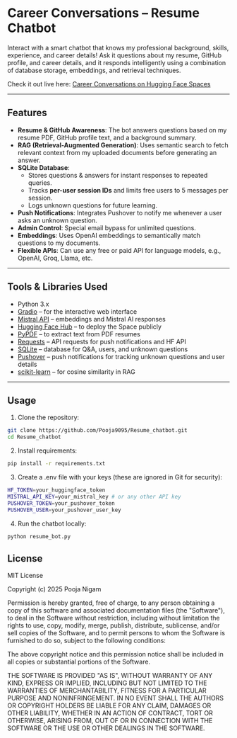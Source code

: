 # Career Conversations – Resume Chatbot

Interact with a smart chatbot that knows my professional background, skills, experience, and career details! Ask it questions about my resume, GitHub profile, and career details, and it responds intelligently using a combination of database storage, embeddings, and retrieval techniques.  

Check it out live here: [Career Conversations on Hugging Face Spaces](https://huggingface.co/spaces/Pooja-Nigam/Career_Conversation)

---

## Features

- **Resume & GitHub Awareness**: The bot answers questions based on my resume PDF, GitHub profile text, and a background summary.  
- **RAG (Retrieval-Augmented Generation)**: Uses semantic search to fetch relevant context from my uploaded documents before generating an answer.  
- **SQLite Database**:  
  - Stores questions & answers for instant responses to repeated queries.
  - Tracks **per-user session IDs** and limits free users to 5 messages per session.  
  - Logs unknown questions for future learning.  
- **Push Notifications**: Integrates Pushover to notify me whenever a user asks an unknown question.  
- **Admin Control**: Special email bypass for unlimited questions.  
- **Embeddings**: Uses OpenAI embeddings to semantically match questions to my documents.
- **Flexible APIs**: Can use any free or paid API for language models, e.g., OpenAI, Groq, Llama, etc.    

---

## Tools & Libraries Used

- Python 3.x  
- [Gradio](https://gradio.app/) – for the interactive web interface  
- [Mistral API](https://docs.mistral.ai/) – embeddings and Mistral AI responses  
- [Hugging Face Hub](https://huggingface.co/) – to deploy the Space publicly  
- [PyPDF](https://pypi.org/project/pypdf/) – to extract text from PDF resumes  
- [Requests](https://pypi.org/project/requests/) – API requests for push notifications and HF API  
- [SQLite](https://www.sqlite.org/index.html) – database for Q&A, users, and unknown questions  
- [Pushover](https://pushover.net/) – push notifications for tracking unknown questions and user details  
- [scikit-learn](https://scikit-learn.org/stable/modules/generated/sklearn.metrics.pairwise.cosine_similarity.html) – for cosine similarity in RAG  

---

## Usage

1. Clone the repository:  
```bash
git clone https://github.com/Pooja9095/Resume_chatbot.git
cd Resume_chatbot
```
2. Install requirements:  
```bash
pip install -r requirements.txt
```
3. Create a .env file with your keys (these are ignored in Git for security):
```bash
HF_TOKEN=your_huggingface_token
MISTRAL_API_KEY=your_mistral_key # or any other API key
PUSHOVER_TOKEN=your_pushover_token
PUSHOVER_USER=your_pushover_user_key
```
4. Run the chatbot locally:
```bash
python resume_bot.py
```
## License

MIT License  

Copyright (c) 2025 Pooja Nigam  

Permission is hereby granted, free of charge, to any person obtaining a copy
of this software and associated documentation files (the "Software"), to deal
in the Software without restriction, including without limitation the rights
to use, copy, modify, merge, publish, distribute, sublicense, and/or sell
copies of the Software, and to permit persons to whom the Software is
furnished to do so, subject to the following conditions:  

The above copyright notice and this permission notice shall be included in all
copies or substantial portions of the Software.  

THE SOFTWARE IS PROVIDED "AS IS", WITHOUT WARRANTY OF ANY KIND, EXPRESS OR
IMPLIED, INCLUDING BUT NOT LIMITED TO THE WARRANTIES OF MERCHANTABILITY,
FITNESS FOR A PARTICULAR PURPOSE AND NONINFRINGEMENT. IN NO EVENT SHALL THE
AUTHORS OR COPYRIGHT HOLDERS BE LIABLE FOR ANY CLAIM, DAMAGES OR OTHER
LIABILITY, WHETHER IN AN ACTION OF CONTRACT, TORT OR OTHERWISE, ARISING FROM,
OUT OF OR IN CONNECTION WITH THE SOFTWARE OR THE USE OR OTHER DEALINGS IN THE
SOFTWARE.

